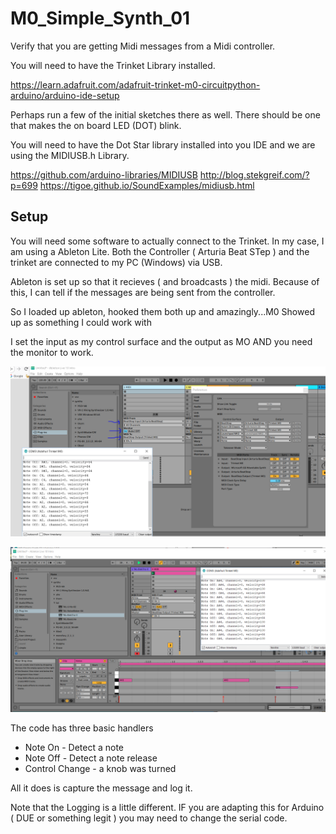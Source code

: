 # M0_Simple_Synth_01

Verify that you are getting Midi messages from a Midi controller.

You will need to have the Trinket Library installed.

https://learn.adafruit.com/adafruit-trinket-m0-circuitpython-arduino/arduino-ide-setup

Perhaps run a few of the initial sketches there as well.  There should be one that makes the on board LED (DOT) blink.

You will need to have the Dot Star library installed into you IDE and we are using the
MIDIUSB.h Library.

https://github.com/arduino-libraries/MIDIUSB
http://blog.stekgreif.com/?p=699
https://tigoe.github.io/SoundExamples/midiusb.html

## Setup

You will need some software to actually connect to the Trinket.  In my case, I am using a Ableton Lite.  Both the Controller ( Arturia Beat STep ) and the trinket are connected to my PC (Windows) via USB.

Ableton is set up so that it recieves ( and broadcasts ) the midi.  Because of this, I can tell if the messages are being sent from the controller.

So I loaded up ableton, hooked them both up and amazingly...M0 Showed up as something I could work with

I set the input as my control surface and the output as MO AND you need the monitor to work.

![Capture1](https://github.com/robstave/trinketM0Synth/blob/master/nandsynth/M0_Simple_Synth_01/images/Capture1.PNG)



![Capture](https://github.com/robstave/trinketM0Synth/blob/master/nandsynth/M0_Simple_Synth_01/images/Capture.PNG)

 

The code has three basic handlers

- Note On - Detect a note
- Note Off - Detect a note release
- Control Change - a knob was turned

All it does is capture the message and log it.

Note that the Logging is a little different.  IF you are adapting this for Arduino ( DUE or something legit ) you may need to change the serial code.



